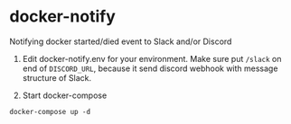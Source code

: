 # docker-notify

Notifying docker started/died event to Slack and/or Discord


1. Edit docker-notify.env for your environment. Make sure put `/slack` on end of `DISCORD_URL`, because it send discord webhook with message structure of Slack.

1. Start docker-compose

```
docker-compose up -d
```
